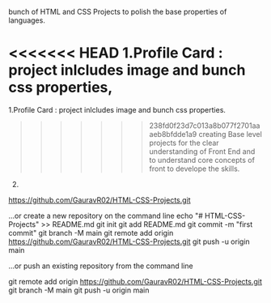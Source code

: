 bunch of HTML and CSS Projects to polish the base properties of languages.

<<<<<<< HEAD
1.Profile Card : project inlcludes image and bunch css properties,
=======
1.Profile Card : project inlcludes image and bunch css properties.

>>>>>>> 238fd0f23d7c013a8b077f2701aaaeb8bfdde1a9
creating Base level projects for the clear understanding of Front End and to understand core concepts of front to develope the skills.

2.

https://github.com/GauravR02/HTML-CSS-Projects.git

…or create a new repository on the command line
echo "# HTML-CSS-Projects" >> README.md
git init
git add README.md
git commit -m "first commit"
git branch -M main
git remote add origin https://github.com/GauravR02/HTML-CSS-Projects.git
git push -u origin main

…or push an existing repository from the command line

git remote add origin https://github.com/GauravR02/HTML-CSS-Projects.git
git branch -M main
git push -u origin main
